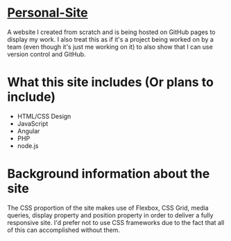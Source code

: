 # [Personal-Site](https://harrisj09.github.io/personal-site/)
 A website I created from scratch and is being hosted on GitHub pages to display my work. I also treat this as if it's a project being worked on by a team (even though it's just me working on it) to also show that I can use version control and GitHub.

 # What this site includes (Or plans to include)
 - HTML/CSS Design
 - JavaScript
 - Angular
 - PHP
 - node.js

# Background information about the site
 The CSS proportion of the site makes use of Flexbox, CSS Grid, media queries, display property and position property in order to deliver a fully responsive site. I'd prefer not to use CSS frameworks due to the fact that all of this can accomplished without them.
